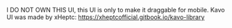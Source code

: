 I DO NOT OWN THIS UI, this UI is only to make it draggable for mobile.
Kavo UI was made by xHeptc: https://xheptcofficial.gitbook.io/kavo-library
